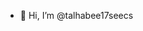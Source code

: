 - 👋 Hi, I’m @talhabee17seecs


<!---
talhabee17seecs/talhabee17seecs is a ✨ special ✨ repository because its `README.md` (this file) appears on your GitHub profile.
You can click the Preview link to take a look at your changes.
--->
